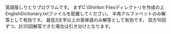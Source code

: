#
英語版しりとりプログラムです。
まずC:\Shiritori Filesディレクトリを作成の上EnglishDictionary.txtファイルを配置してください。
半角アルファベットのみ解答として有効です。
最低3文字以上の英単語のみ解答として有効です。
双方10回ずつ、計20回解答できた場合は引き分けとなります。
#
